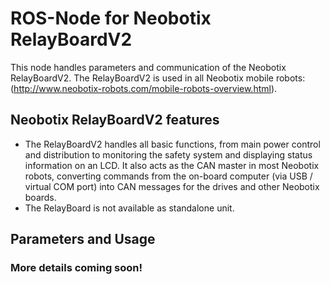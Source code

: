 # ROS-Node for Neobotix RelayBoardV2

This node handles parameters and communication of the Neobotix RelayBoardV2.
The RelayBoardV2 is used in all Neobotix mobile robots: (http://www.neobotix-robots.com/mobile-robots-overview.html).

## Neobotix RelayBoardV2 features
* The RelayBoardV2 handles all basic functions, from main power control and distribution to monitoring the safety system and displaying status information on an LCD. It also acts as the CAN master in most Neobotix robots, converting commands from the on-board computer (via USB / virtual COM port) into CAN messages for the drives and other Neobotix boards.
* The RelayBoard is not available as standalone unit.

## Parameters and Usage
### More details coming soon!
